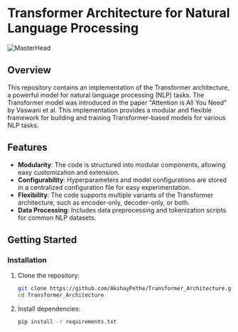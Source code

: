 # Transformer Architecture for Natural Language Processing
![MasterHead](https://assets-global.website-files.com/6305e5d52c28356b4fe71bac/63f8df8c87f95232f94ad05c_Holistic-AI-Figure-2.gif)
## Overview

This repository contains an implementation of the Transformer architecture, a powerful model for natural language processing (NLP) tasks. The Transformer model was introduced in the paper "Attention is All You Need" by Vaswani et al. This implementation provides a modular and flexible framework for building and training Transformer-based models for various NLP tasks.

## Features

- **Modularity**: The code is structured into modular components, allowing easy customization and extension.
- **Configurability**: Hyperparameters and model configurations are stored in a centralized configuration file for easy experimentation.
- **Flexibility**: The code supports multiple variants of the Transformer architecture, such as encoder-only, decoder-only, or both.
- **Data Processing**: Includes data preprocessing and tokenization scripts for common NLP datasets.

## Getting Started

### Installation

1. Clone the repository:

    ```bash
    git clone https://github.com/AkshayPethe/Transformer_Architecture.git
    cd Transformer_Architecture
    ```

2. Install dependencies:

    ```bash
    pip install -r requirements.txt
    ```
